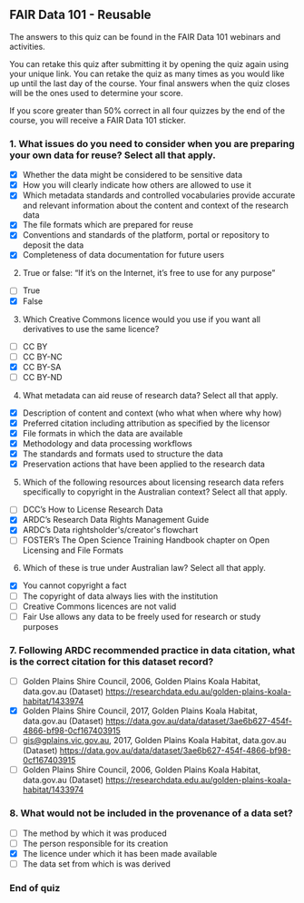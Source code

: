 ## FAIR Data 101 - Reusable
The answers to this quiz can be found in the FAIR Data 101 webinars and activities.

You can retake this quiz after submitting it by opening the quiz again using your unique link. You can retake the quiz as many times as you would like up until the last day of the course. Your final answers when the quiz closes will be the ones used to determine your score. 

If you score greater than 50% correct in all four quizzes by the end of the course, you will receive a FAIR Data 101 sticker.  

### 1. What issues do you need to consider when you are preparing your own data for reuse? Select all that apply.

- [x] Whether the data might be considered to be sensitive data
- [x] How you will clearly indicate how others are allowed to use it
- [x] Which metadata standards and controlled vocabularies provide accurate and relevant information about the content and context of the research data
- [x] The file formats which are prepared for reuse
- [x] Conventions and standards of the platform, portal or repository to deposit the data
- [x] Completeness of data documentation for future users

2. True or false: “If it’s on the Internet, it’s free to use for any purpose”

- [ ] True
- [x] False

3. Which Creative Commons licence would you use if you want all derivatives to use the same licence? 

- [ ] CC BY
- [ ] CC BY-NC
- [x] CC BY-SA
- [ ] CC BY-ND

4. What metadata can aid reuse of research data? Select all that apply.

- [x] Description of content and context (who what when where why how)
- [x] Preferred citation including attribution as specified by the licensor
- [x] File formats in which the data are available
- [x] Methodology and data processing workflows
- [x] The standards and formats used to structure the data
- [x] Preservation actions that have been applied to the research data

5. Which of the following resources about licensing research data refers specifically to copyright in the Australian context? Select all that apply.

- [ ] DCC’s How to License Research Data
- [x] ARDC’s Research Data Rights Management Guide
- [x] ARDC’s Data rightsholder's/creator's flowchart
- [ ] FOSTER’s The Open Science Training Handbook chapter on Open Licensing and File Formats

6. Which of these is true under Australian law? Select all that apply.

- [x] You cannot copyright a fact
- [ ] The copyright of data always lies with the institution
- [ ] Creative Commons licences are not valid
- [ ] Fair Use allows any data to be freely used for research or study purposes

### 7. Following ARDC recommended practice in data citation, what is the correct citation for this dataset record?

- [ ] Golden Plains Shire Council, 2006, Golden Plains Koala Habitat, data.gov.au (Dataset) https://researchdata.edu.au/golden-plains-koala-habitat/1433974
- [x] Golden Plains Shire Council, 2017, Golden Plains Koala Habitat, data.gov.au (Dataset) https://data.gov.au/data/dataset/3ae6b627-454f-4866-bf98-0cf167403915
- [ ] gis@gplains.vic.gov.au, 2017, Golden Plains Koala Habitat, data.gov.au (Dataset) https://data.gov.au/data/dataset/3ae6b627-454f-4866-bf98-0cf167403915
- [ ] Golden Plains Shire Council, 2006, Golden Plains Koala Habitat, data.gov.au (Dataset) https://researchdata.edu.au/golden-plains-koala-habitat/1433974

### 8. What would not be included in the provenance of a data set?

- [ ] The method by which it was produced
- [ ] The person responsible for its creation
- [x] The licence under which it has been made available
- [ ] The data set from which is was derived

### End of quiz
